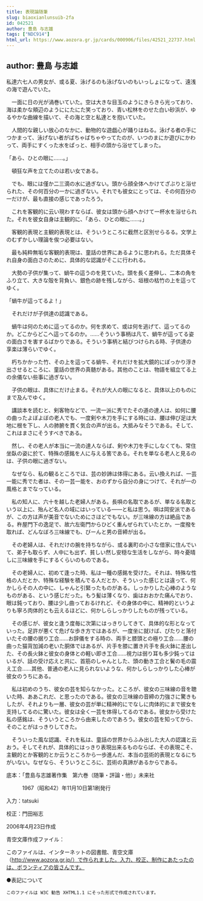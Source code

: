 ```yaml
---
title: 表現論随筆
slug: biaoxianlunsuib-2fa
id: 042521
author: 豊島 与志雄
tags: ["NDC914"]
html_url: https://www.aozora.gr.jp/cards/000906/files/42521_22737.html
---
```


## author: 豊島 与志雄

私達六七人の男女が、或る夏、泳げるのも泳げないのもいっしょになって、遠浅の海で遊んでいた。

　一面に日の光が渦巻いていた。空は大きな目玉のようにきらきら光っており、海は柔かな頬辺のようににたにた笑っており、青い松林をのせた白い砂浜が、ゆるやかな曲線を描いて、その海と空と私達とを抱いていた。

　人間的な親しい放心のなかに、動物的な遊戯心が踊りはねる。泳げる者の手につかまって、泳げない者がばちゃばちゃやってたのが、いつのまにか遊びにかわって、両手にすくった水をぱっと、相手の頭から浴せてしまった。

「あら、ひとの眼に……。」

　頓狂な声を立てたのは若い女である。

　でも、眼には僅か二三滴の水に過ぎない。頭から顔全体へかけてざぶりと浴せられた、その何百分の一かに過ぎない。それでも彼女にとっては、その何百分の一だけが、最も直接の感じであったろう。

　これを客観的に云い現わすならば、彼女は頭から顔へかけて一杯水を浴せられた。それを彼女自身は主観的に、「あら、ひとの眼に……。」

　客観的表現と主観的表現とは、そういうところに截然と区別せらるる。文学上のむずかしい理論を俟つ必要はない。



　最も純粋無垢な客観的表現は、童話の世界にあるように思われる。ただ具体それ自身の面白さのために、具体的な認識がそこに行われる。

　大勢の子供が集って、蝸牛の這うのを見ていた。頭を長く差伸し、二本の角をふり立て、大きな殻を背負い、銀色の跡を残しながら、垣根の枯竹の上を這ってゆく。

「蝸牛が這ってるよ！」

　それだけが子供達の認識である。

　蝸牛は何のために這ってるのか。何を求めて、或は何を逃げて、這ってるのか。どこからどこへ這ってるのか。……そういう事柄は凡て、蝸牛が這ってる姿の面白さを害するばかりである。そういう事柄と結びつけられる時、子供達の享楽は薄らいでゆく。

　朽ちかかった竹、その上を這ってる蝸牛、それだけを拡大鏡的にぽっかり浮き出させるところに、童話の世界の真髄がある。其他のことは、物語を組立てる上の余儀ない些事に過ぎない。



　子供の眼は、具体にだけ止まる。それが大人の眼になると、具体以上のものにまで及んでゆく。

　講談本を読むと、剣客物などで、一流一派に秀でたその道の達人は、如何に腰の曲ったよぼよぼの老人でも、一度剣や木刀を手にする時には、腰は伸び足は大地に根を下し、人の肺腑を貫く気合の声が出る。大抵みなそうである。そして、これはまさにそうすべきである。

　然し、その老人が本当に一流の達人ならば、剣や木刀を手にしなくても、常住坐臥の姿に於て、特殊の感銘を人に与える筈である。それを単なる老人と見るのは、子供の眼に過ぎない。

　なぜなら、私の観るところでは、芸の妙諦は体得にある。云い換えれば、一芸一能に秀でた者は、その一芸一能を、おのずから自分の身につけて、それが一の風格とまでなっている。

　私の知人に、六十を越した老婦人がある。長唄の名取であるが、単なる名取という以上に、殆んど名人の域にはいっている――と私は思う。唄は岡安派であるが、この方は声が美音でないためにさほどでもない。が三味線の方は絶品である。杵屋門下の逸足で、故六左衛門からひどく重んぜられていたとか。一度撥を取れば、どんなぼろ三味線でも、びーんと男の音締が出る。

　その老婦人は、それだけの腕を持ちながら、或る裏町の小さな借家に住んでいて、弟子も取らず、人中にも出ず、貧しい然し安穏な生活をしながら、時々憂晴しに三味線を手にするくらいのものである。

　その老婦人に、初めて逢った時、私は一種の感銘を受けた。それは、特殊な性格の人だとか、特殊な経験を積んでる人だとか、そういった感じとは違って、何かしらその人の中に、しゃんと引緊ったものがある。しっかりした心棒のようなものがある、という感じだった。もう髪は薄くなり、歯はおおかた痛んでおり、眼は鈍っており、腰は少し曲っておるけれど、その身体の中に、精神的というよりも寧ろ肉体的とも云えるほどに、何かしらしっかりしたものが残っている。

　その感じが、彼女と逢う度毎に次第にはっきりしてきて、具体的な形となっていった。足許が悪くて危げな歩き方ではあるが、一度坐に就けば、ぴたりと落付いたその腰の据り工合……お辞儀をする時の、両手と膝頭との極り工合……腰の曲った猫背加減の老いた胴体ではあるが、片手を膝に置き片手を長火鉢に差出した、その長火鉢と彼女の身体との軽い即き工合……視力は弱り耳も多少鈍ってはいるが、話の受け応えと共に、首筋のしゃんとした、頭の動き工合と鬢の毛の震え工合……其他、普通の老人に見られないような、何かしらしっかりした心棒が彼女のうちにある。

　私は初めのうち、彼女の芸を知らなかった。ところが、彼女の三味線の音を聴いた時、ああこれだ、と思ったのである。彼女の三味線の音締の力強さに驚きもしたが、それよりも一層、彼女の芸が単に精神的にでなしに肉体的にまで彼女を支持してるのに驚いた。彼女は全く一芸を体得してるのである。彼女から受けた私の感銘は、そういうところから由来したのであろう。彼女の芸を知ってから、そのことがはっきりしてきた。

　そういった風な認識、それを私は、童話の世界からふみ出した大人の認識と云おう。そしてそれが、具体的にはっきり表現出来るものならば、その表現こそ、主観的とか客観的とか云うところから一歩進んだ、本当の芸術的表現となるにちがいない。なぜなら、そういうところに、芸術の真諦があるからである。













底本：「豊島与志雄著作集　第六巻（随筆・評論・他）」未来社


　　　1967（昭和42）年11月10日第1刷発行

入力：tatsuki

校正：門田裕志

2006年4月23日作成

青空文庫作成ファイル：

このファイルは、インターネットの図書館、青空文庫（http://www.aozora.gr.jp/）で作られました。入力、校正、制作にあたったのは、ボランティアの皆さんです。











●表記について


	このファイルは W3C 勧告 XHTML1.1 にそった形式で作成されています。